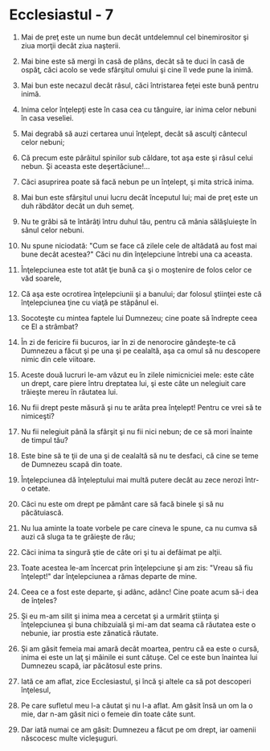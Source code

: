 # Ecclesiastul - 7

1. Mai de preţ este un nume bun decât untdelemnul cel binemirositor şi ziua morţii decât ziua naşterii.

2. Mai bine este să mergi în casă de plâns, decât să te duci în casă de ospăţ, căci acolo se vede sfârşitul omului şi cine îl vede pune la inimă.

3. Mai bun este necazul decât râsul, căci întristarea feţei este bună pentru inimă.

4. Inima celor înţelepţi este în casa cea cu tânguire, iar inima celor nebuni în casa veseliei.

5. Mai degrabă să auzi certarea unui înţelept, decât să asculţi cântecul celor nebuni;

6. Că precum este pârâitul spinilor sub căldare, tot aşa este şi râsul celui nebun. Şi aceasta este deşertăciune!...

7. Căci asuprirea poate să facă nebun pe un înţelept, şi mita strică inima.

8. Mai bun este sfârşitul unui lucru decât începutul lui; mai de preţ este un duh răbdător decât un duh semeţ.

9. Nu te grăbi să te întărâţi întru duhul tău, pentru că mânia sălăşluieşte în sânul celor nebuni.

10. Nu spune niciodată: "Cum se face că zilele cele de altădată au fost mai bune decât acestea?" Căci nu din înţelepciune întrebi una ca aceasta.

11. Înţelepciunea este tot atât ţie bună ca şi o moştenire de folos celor ce văd soarele,

12. Că aşa este ocrotirea înţelepciunii şi a banului; dar folosul ştiinţei este că înţelepciunea ţine cu viaţă pe stăpânul ei.

13. Socoteşte cu mintea faptele lui Dumnezeu; cine poate să îndrepte ceea ce El a strâmbat?

14. În zi de fericire fii bucuros, iar în zi de nenorocire gândeşte-te că Dumnezeu a făcut şi pe una şi pe cealaltă, aşa ca omul să nu descopere nimic din cele viitoare.

15. Aceste două lucruri le-am văzut eu în zilele nimicniciei mele: este câte un drept, care piere întru dreptatea lui, şi este câte un nelegiuit care trăieşte mereu în răutatea lui.

16. Nu fii drept peste măsură şi nu te arăta prea înţelept! Pentru ce vrei să te nimiceşti?

17. Nu fii nelegiuit până la sfârşit şi nu fii nici nebun; de ce să mori înainte de timpul tău?

18. Este bine să te ţii de una şi de cealaltă să nu te desfaci, că cine se teme de Dumnezeu scapă din toate.

19. Înţelepciunea dă înţeleptului mai multă putere decât au zece nerozi într-o cetate.

20. Căci nu este om drept pe pământ care să facă binele şi să nu păcătuiască.

21. Nu lua aminte la toate vorbele pe care cineva le spune, ca nu cumva să auzi că sluga ta te grăieşte de rău;

22. Căci inima ta singură ştie de câte ori şi tu ai defăimat pe alţii.

23. Toate acestea le-am încercat prin înţelepciune şi am zis: "Vreau să fiu înţelept!" dar înţelepciunea a rămas departe de mine.

24. Ceea ce a fost este departe, şi adânc, adânc! Cine poate acum să-i dea de înţeles?

25. Şi eu m-am silit şi inima mea a cercetat şi a urmărit ştiinţa şi înţelepciunea şi buna chibzuială şi mi-am dat seama că răutatea este o nebunie, iar prostia este zănatică răutate.

26. Şi am găsit femeia mai amară decât moartea, pentru că ea este o cursă, inima ei este un laţ şi mâinile ei sunt cătuşe. Cel ce este bun înaintea lui Dumnezeu scapă, iar păcătosul este prins.

27. Iată ce am aflat, zice Ecclesiastul, şi încă şi altele ca să pot descoperi înţelesul,

28. Pe care sufletul meu l-a căutat şi nu l-a aflat. Am găsit însă un om la o mie, dar n-am găsit nici o femeie din toate câte sunt.

29. Dar iată numai ce am găsit: Dumnezeu a făcut pe om drept, iar oamenii născocesc multe vicleşuguri.

